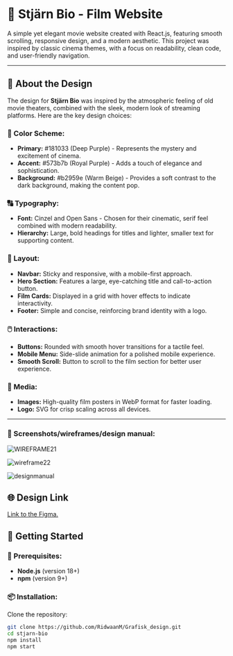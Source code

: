 # 🎥 Stjärn Bio - Film Website

A simple yet elegant movie website created with React.js, featuring smooth scrolling, responsive design, and a modern aesthetic. This project was inspired by classic cinema themes, with a focus on readability, clean code, and user-friendly navigation.

---

## 🌟 About the Design

The design for **Stjärn Bio** was inspired by the atmospheric feeling of old movie theaters, combined with the sleek, modern look of streaming platforms. Here are the key design choices:  

### **🎨 Color Scheme:**  
- **Primary:** #181033 (Deep Purple) - Represents the mystery and excitement of cinema.  
- **Accent:** #573b7b (Royal Purple) - Adds a touch of elegance and sophistication.  
- **Background:** #b2959e (Warm Beige) - Provides a soft contrast to the dark background, making the content pop.  

### **🔠 Typography:**  
- **Font:** Cinzel and Open Sans - Chosen for their cinematic, serif feel combined with modern readability.  
- **Hierarchy:** Large, bold headings for titles and lighter, smaller text for supporting content.  

### **📐 Layout:**  
- **Navbar:** Sticky and responsive, with a mobile-first approach.  
- **Hero Section:** Features a large, eye-catching title and call-to-action button.  
- **Film Cards:** Displayed in a grid with hover effects to indicate interactivity.  
- **Footer:** Simple and concise, reinforcing brand identity with a logo.  

### **🖱️ Interactions:**  
- **Buttons:** Rounded with smooth hover transitions for a tactile feel.  
- **Mobile Menu:** Side-slide animation for a polished mobile experience.  
- **Smooth Scroll:** Button to scroll to the film section for better user experience.  

### **🎥 Media:**  
- **Images:** High-quality film posters in WebP format for faster loading.  
- **Logo:** SVG for crisp scaling across all devices.  

---

###  📸 Screenshots/wireframes/design manual: 

![WIREFRAME21](https://github.com/user-attachments/assets/9d8af6d7-9dfb-4e8a-b606-f272b9d83755)

![wireframe22](https://github.com/user-attachments/assets/48c4a1f0-0904-485e-99a9-ac170a8c64db)

![designmanual](https://github.com/user-attachments/assets/f87e435a-9a1d-4006-a9eb-eceeaab9bf21)



## 🌐 Design Link  
[Link to the Figma.  ](https://www.figma.com/design/jfE4LhHNTJPk9YzfVbNeZZ/Grafiska_design?node-id=0-1&m=dev&t=qiJoqnAUBI4HiOnE-1)

## 🚀 Getting Started  

### **🔧 Prerequisites:**  
- **Node.js** (version 18+)  
- **npm** (version 9+)  

### **📦 Installation:**  


Clone the repository:  

```bash
git clone https://github.com/RidwaanM/Grafisk_design.git
cd stjarn-bio
npm install
npm start
